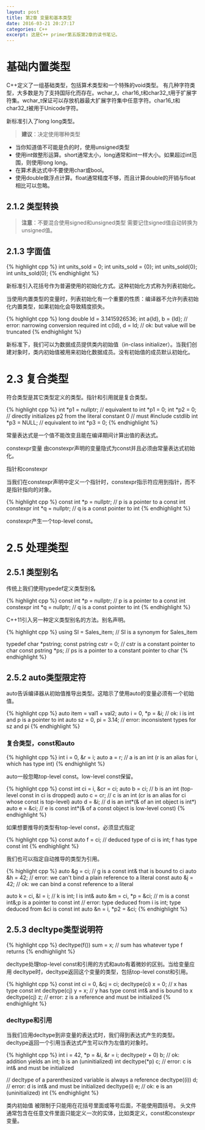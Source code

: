```yaml
---
layout: post
title: 第2章 变量和基本类型
date: 2016-03-21 20:27:17
categories: C++
excerpt: 这是C++ primer第五版第2章的读书笔记。
---
```


# 基础内置类型

C++定义了一组基础类型，包括算术类型和一个特殊的void类型。
有几种字符类型，大多数是为了支持国际化而存在。wchar_t，char16_t和char32_t用于扩展字符集。wchar_t保证可以存放机器最大扩展字符集中任意字符。char16_t和char32_t被用于Unicode字符。

新标准引入了long long类型。

> **建议**：决定使用哪种类型

* 当你知道值不可能是负的时，使用unsigned类型
* 使用int做整形运算。short通常太小，long通常和int一样大小。如果超过int范围，则使用long long。
* 在算术表达式中不要使用char或bool。
* 使用double做浮点计算。float通常精度不够，而且计算double的开销与float相比可以忽略。

## 2.1.2 类型转换

> **注意**：不要混合使用signed和unsigned类型
> 需要记住signed值自动转换为unsigned值。

## 2.1.3 字面值

{% highlight cpp %}
int units_sold = 0;
int units_sold = {0};
int units_sold{0};
int units_sold(0);
{% endhighlight %}

新标准引入花括号作为普遍使用的初始化方式。这种初始化方式称为列表初始化。

当使用内置类型的变量时，列表初始化有一个重要的性质：编译器不允许列表初始化内置类型，如果初始化会导致精度损失。

{% highlight cpp %}
long double ld = 3.1415926536;
int a{ld}, b = {ld}; // error: narrowing conversion required
int c(ld), d = ld;   // ok: but value will be truncated
{% endhighlight %}

新标准下，我们可以为数据成员提供类内初始值（in-class initializer）。当我们创建对象时，类内初始值被用来初始化数据成员。没有初始值的成员默认初始化。

# 2.3 复合类型

符合类型是其它类型定义的类型。指针和引用就是复合类型。

{% highlight cpp %}
int *p1 = nullptr; // equivalent to int *p1 = 0;
int *p2 = 0;       // directly initializes p2 from the literal constant 0
// must #include cstdlib
int *p3 = NULL;    // equivalent to int *p3 = 0;
{% endhighlight %}

常量表达式是一个值不能改变且能在编译期间计算出值的表达式。

constexpr变量
由constexpr声明的变量隐式为const并且必须由常量表达式初始化。

指针和constexpr

当我们在constexpr声明中定义一个指针时，constexpr指示符应用到指针，而不是指针指向的对象。

{% highlight cpp %}
const int *p = nullptr;     // p is a pointer to a const int
constexpr int *q = nullptr; // q is a const pointer to int
{% endhighlight %}

constexpr产生一个top-level const。


# 2.5 处理类型

## 2.5.1 类型别名

传统上我们使用typedef定义类型别名

{% highlight cpp %}
const int *p = nullptr;     // p is a pointer to a const int
constexpr int *q = nullptr; // q is a const pointer to int
{% endhighlight %}

C++11引入另一种定义类型别名的方法。别名声明。

{% highlight cpp %}
using SI = Sales_item;  // SI is a synonym for Sales_item

typedef char *pstring;
const pstring cstr = 0; // cstr is a constant pointer to char
const pstring *ps;      // ps is a pointer to a constant pointer to char
{% endhighlight %}

## 2.5.2 auto类型限定符

auto告诉编译器从初始值推导出类型。这暗示了使用auto的变量必须有一个初始值。

{% highlight cpp %}
auto item = val1 + val2;
auto i = 0, *p = &i;      // ok: i is int and p is a pointer to int
auto sz = 0, pi = 3.14;   // error: inconsistent types for sz and pi
{% endhighlight %}

### 复合类型，const和auto

{% highlight cpp %}
int i = 0, &r = i;
auto a = r;  // a is an int (r is an alias for i, which has type int)
{% endhighlight %}

auto一般忽略top-level const。low-level const保留。

{% highlight cpp %}
const int ci = i, &cr = ci;
auto b = ci;  // b is an int (top-level const in ci is dropped)
auto c = cr;  // c is an int (cr is an alias for ci whose const is top-level)
auto d = &i;  // d is an int*(& of an int object is int*)
auto e = &ci; // e is const int*(& of a const object is low-level const)
{% endhighlight %}

如果想要推导的类型有top-level const，必须显式指定

{% highlight cpp %}
const auto f = ci; // deduced type of ci is int; f has type const int
{% endhighlight %}

我们也可以指定自动推导的类型为引用。

{% highlight cpp %}
auto &g = ci;       // g is a const int& that is bound to ci
auto &h = 42;       // error: we can't bind a plain reference to a literal
const auto &j = 42; // ok: we can bind a const reference to a literal

auto k = ci, &l = i;    // k is int; l is int&
auto &m = ci, *p = &ci; // m is a const int&;p is a pointer to const int
// error: type deduced from i is int; type deduced from &ci is const int
auto &n = i, *p2 = &ci;
{% endhighlight %}

## 2.5.3 decltype类型说明符

{% highlight cpp %}
decltype(f()) sum = x; // sum has whatever type f returns
{% endhighlight %}

decltype处理top-level const和引用的方式和auto有着微妙的区别。当给变量应用
decltype时，decltype返回这个变量的类型，包括top-level const和引用。

{% highlight cpp %}
const int ci = 0, &cj = ci;
decltype(ci) x = 0; // x has type const int
decltype(cj) y = x; // y has type const int& and is bound to x
decltype(cj) z;     // error: z is a reference and must be initialized
{% endhighlight %}

### decltype和引用

当我们应用decltype到非变量的表达式时，我们得到表达式产生的类型。decltype返回一个引用当表达式产生可以作为左值的对象时。

{% highlight cpp %}
int i = 42, *p = &i, &r = i;
decltype(r + 0) b;  // ok: addition yields an int; b is an (uninitialized) int
decltype(*p) c;     // error: c is int& and must be initialized

// decltype of a parenthesized variable is always a reference
decltype((i)) d;    // error: d is int& and must be initialized
decltype(i) e;      // ok: e is an (uninitialized) int
{% endhighlight %}

类内初始值 被限制于只能用在花括号里面或等号后面，不能使用圆括号。
头文件通常包含在任意文件里面只能定义一次的实体，比如类定义，const和constexpr变量。
